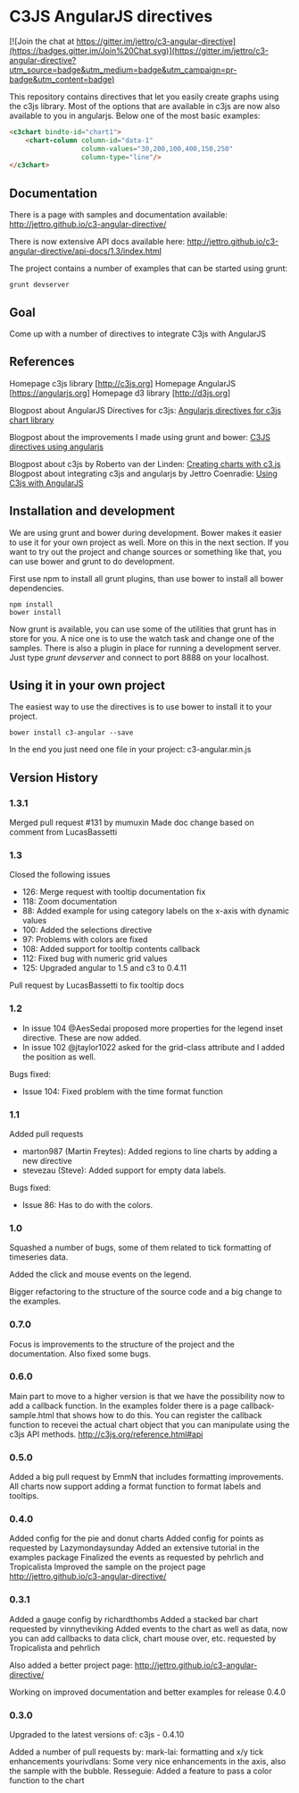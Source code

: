 # C3JS AngularJS directives

[![Join the chat at https://gitter.im/jettro/c3-angular-directive](https://badges.gitter.im/Join%20Chat.svg)](https://gitter.im/jettro/c3-angular-directive?utm_source=badge&utm_medium=badge&utm_campaign=pr-badge&utm_content=badge)

This repository contains directives that let you easily create graphs using the c3js library. Most of the options that are available in c3js are now also available to you in angularjs. Below one of the most basic examples:
```html
<c3chart bindto-id="chart1">
	<chart-column column-id="data-1" 
				  column-values="30,200,100,400,150,250"
				  column-type="line"/>		
</c3chart>

```

## Documentation
There is a page with samples and documentation available:
http://jettro.github.io/c3-angular-directive/

There is now extensive API docs available here:
http://jettro.github.io/c3-angular-directive/api-docs/1.3/index.html

The project contains a number of examples that can be started using grunt:

```
grunt devserver
```

## Goal
Come up with a number of directives to integrate C3js with AngularJS

## References
Homepage c3js library [http://c3js.org]
Homepage AngularJS [https://angularjs.org]
Homepage d3 library [http://d3js.org]

Blogpost about AngularJS Directives for c3js: [Angularjs directives for c3js chart library](http://blog.trifork.com/2014/08/19/angularjs-directives-for-c3-js-chart-library/)

Blogpost about the improvements I made using grunt and bower: [C3JS directives using angularjs](http://amsterdam.luminis.eu/2015/01/01/c3js-directives-for-angularjs/)

Blogpost about c3js by Roberto van der Linden: [Creating charts with c3.js](http://blog.trifork.com/2014/07/29/creating-charts-with-c3-js/)
Blogpost about integrating c3js and angularjs by Jettro Coenradie: [Using C3js with AngularJS](http://www.gridshore.nl/2014/07/29/using-c3js-angularjs/)

## Installation and development
We are using grunt and bower during development. Bower makes it easier to use it for your own project as well. More on this in the next section. If you want to try out the project and change sources or something like that, you can use bower and grunt to do development.

First use npm to install all grunt plugins, than use bower to install all bower dependencies.
```
npm install
bower install
```
Now grunt is available, you can use some of the utilities that grunt has in store for you. A nice one is to use the watch task and change one of the samples. There is also a plugin in place for running a development server. Just type _grunt devserver_ and connect to port 8888 on your localhost.


## Using it in your own project
The easiest way to use the directives is to use bower to install it to your project.
```
bower install c3-angular --save
```
In the end you just need one file in your project: c3-angular.min.js

## Version History

### 1.3.1
Merged pull request #131 by mumuxin
Made doc change based on comment from LucasBassetti

### 1.3
Closed the following issues
- 126: Merge request with tooltip documentation fix
- 118: Zoom documentation
- 88: Added example for using category labels on the x-axis with dynamic values
- 100: Added the selections directive
- 97: Problems with colors are fixed
- 108: Added support for tooltip contents callback
- 112: Fixed bug with numeric grid values
- 125: Upgraded angular to 1.5 and c3 to 0.4.11

Pull request by LucasBassetti to fix tooltip docs

### 1.2
- In issue 104 @AesSedai proposed more properties for the legend inset directive. These are now added.
- In issue 102 @jtaylor1022 asked for the grid-class attribute and I added the position as well.

Bugs fixed:
- Issue 104: Fixed problem with the time format function

### 1.1
Added pull requests
- marton987 (Martin Freytes): Added regions to line charts by adding a new directive
- stevezau (Steve): Added support for empty data labels.

Bugs fixed:
- Issue 86: Has to do with the colors.

### 1.0
Squashed a number of bugs, some of them related to tick formatting of timeseries data.

Added the  click  and mouse events on the legend.

Bigger refactoring to the structure of the source code and a big change to the examples.

### 0.7.0
Focus is improvements to the structure of the project and the documentation. Also fixed some bugs.

### 0.6.0
Main part to move to a higher version is that we have the possibility now to add a callback function. In the examples folder there is a page callback-sample.html that shows how to do this. You can register the callback function to recevei the actual chart object that you can manipulate using the c3js API methods.
http://c3js.org/reference.html#api

### 0.5.0
Added a big pull request by EmmN that includes formatting improvements. All charts now support adding a format function to format labels and tooltips.

### 0.4.0
Added config for the pie and donut charts
Added config for points as requested by Lazymondaysunday
Added an extensive tutorial in the examples package
Finalized the events as requested by pehrlich and Tropicalista
Improved the sample on the project page
http://jettro.github.io/c3-angular-directive/

### 0.3.1
Added a gauge config by richardthombs
Added a stacked bar chart requested by vinnytheviking
Added events to the chart as well as data, now you can add callbacks to data click, chart mouse over, etc. requested by Tropicalista and pehrlich

Also added a better project page:
http://jettro.github.io/c3-angular-directive/

Working on improved documentation and better examples for release 0.4.0

### 0.3.0
Upgraded to the latest versions of:
c3js - 0.4.10

Added a number of pull requests by:
mark-lai: formatting and x/y tick enhancements
yourivdlans: Some very nice enhancements in the axis, also the sample with the bubble.
Resseguie: Added a feature to pass a color function to the chart
